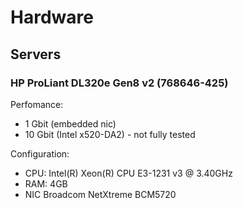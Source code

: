 # Hardware

## Servers

### HP ProLiant DL320e Gen8 v2 (768646-425)

Perfomance:

* 1 Gbit (embedded nic)
* 10 Gbit (Intel x520-DA2) - not fully tested

Configuration:

* CPU: Intel(R) Xeon(R) CPU E3-1231 v3 @ 3.40GHz
* RAM: 4GB
* NIC Broadcom NetXtreme BCM5720
